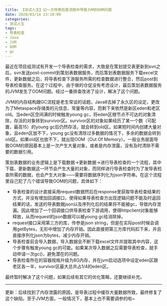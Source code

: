 ```yaml
---
title: 【测试人生】记一次导表检查流程中导致JVM的OOM问题
date: 2020/03/14 23:10:09
categories:
- 测试人生
tags:
- 导表检查
- Java
- JVM
- OOM
- gc
---
```


最近在项目组测试有开发一个导表检查的需求，大致是在策划提交表更新到svn之后，svn发送post-commit到策划表数据服务，而后策划表数据服务下载excel文件，更新数据之后，将导表检查下游服务所需的检查数据进行整合，然后post到导表检查服务。在这个过程中，由于做的仓促没有考虑设计，最后策划表数据服务的JVM发生了OOM问题。经过一番排查改进了设计，解决了这个问题。

JVM的内存结构跟GC流程是老生常谈的话题。Java8去掉了永久区的设定，更改为了Metaspace存储类的元信息、常量等内容，而剩下来依然是新区eden和老区old。当eden区空间满的时候触发young gc，将eden区根节点不可达的对象清除，存活的对象转到survivor区。survivor区的对象如果经历了某一个数（可配置，最高15）的young gc后仍然存活，就会转到old区。如果短时间内创建大量对象，且eden区放不下，young gc没有清除过多数据的情况下，多余的数据会转到old区。如果old区也放不下，就出现OOM（Out Of Memory）。一般业务层面导致OOM的原因基本上是一次产生大量对象，或者是内存泄露，没有及时清除不需要的数据引用。

策划表数据的业务逻辑上是下载数据->更新数据->进行导表检查的一个流程，其中下载、更新数据这一环节会产生大量的对象，而同样进行导表检查时为了发导表检查所需的数据，也会产生大对象——需要将数据序列化为json字符串。在这个流程里自己犯了几个错误导致OOM的问题，具体如下：

<!-- more -->

- 导表检查的设计直接采用request数据然后在response里获取导表检查结果的方式，并没有增加回调接口，使得如果导表检查方出现逻辑问题不能及时返回结果的话，发送的导表数据json以及序列化后的结果将不能被gc，导致内存泄漏。因此增加了一个回调接口供导表检查下游调用，使得httpclient对象能够释放，从而request的json数据可以被young gc给消除掉。
- request接口采用第三方的库，传参是json string，但是在实际post时候会调用getBytes，无形中增加了内存开销。因此直接把第三方库代码扣下来，并且直接序列化json为bytes，减少内存开销。
- 导表检查前会导入数据，导入数据会不断下载excel文件并提取其中内容，这个步骤有触发young gc的可能。如果某次导入数据之后需要导表检查，就手动申请一次gc()，避免潜在的问题。
- 导表检查所在的容器规格升级为8G内存，并在jvm启动选项中设定eden区跟老区各一半，survivor区最大总共占1/4的eden区。

最终暂时解决了这个问题，如果后续有其它的优化策略，还要继续补充。

---

更新：后续找到了内存泄露的原因，是导表过程中缓存大量数据所致，最终修复了这个缺陷。至于JVM方面，一般情况下，基本上也不需要调参的啦~
